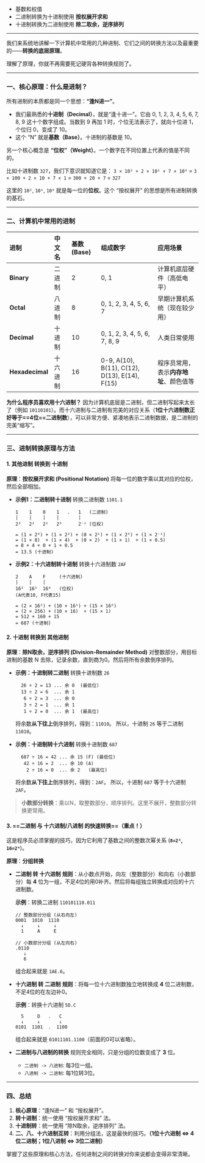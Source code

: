 - 基数和权值
- 二进制转换为十进制使用 **按权展开求和**
- 十进制转换为二进制使用 **除二取余，逆序排列**
---
我们来系统地讲解一下计算机中常用的几种进制、它们之间的转换方法以及最重要的——**转换的底层原理**。

理解了原理，你就不再需要死记硬背各种转换规则了。

---

### 一、核心原理：什么是进制？

所有进制的本质都是同一个思想：**“逢N进一”**。

*   我们最熟悉的**十进制（Decimal）**，就是“逢十进一”。它由 0, 1, 2, 3, 4, 5, 6, 7, 8, 9 这十个数字组成。当数到 9 再加 1 时，个位无法表示了，就向十位进 1，个位归 0，变成了 10。
*   这个 “N” 就是**基数（Base）**。十进制的基数是 10。

另一个核心概念是 **“位权”（Weight）**。一个数字在不同位置上代表的值是不同的。

比如十进制数 `327`，我们下意识就知道它是：
`3 × 10² + 2 × 10¹ + 7 × 10⁰`
= `3 × 100 + 2 × 10 + 7 × 1`
= `300 + 20 + 7`
= `327`

这里的 `10²`, `10¹`, `10⁰` 就是每一位的**位权**。这个 “按权展开” 的思想是所有进制转换的基石。

---

### 二、计算机中常用的进制

| 进制              | 中文名  | 基数 (Base) | 组成数字                                          | 应用场景                  |
| :-------------- | :--- | :-------- | :-------------------------------------------- | :-------------------- |
| **Binary**      | 二进制  | 2         | 0, 1                                          | 计算机底层硬件（高低电平）         |
| **Octal**       | 八进制  | 8         | 0, 1, 2, 3, 4, 5, 6, 7                        | 早期计算机系统（现在较少用）        |
| **Decimal**     | 十进制  | 10        | 0, 1, 2, 3, 4, 5, 6, 7, 8, 9                  | 人类日常使用                |
| **Hexadecimal** | 十六进制 | 16        | 0-9, A(10), B(11), C(12), D(13), E(14), F(15) | 程序员常用，表示**内存地址**、颜色值等 |

**为什么程序员喜欢用十六进制？**
因为计算机底层是二进制，但二进制写起来太长了（例如 `10110101`）。而十六进制与二进制有完美的对应关系（**1位十六进制数正好等于==4位==二进制数**），可以非常方便、紧凑地表示二进制数据，是二进制的完美“缩写”。

---

### 三、进制转换原理与方法

#### 1. 其他进制 转换到 十进制

**原理**：**按权展开求和 (Positional Notation)**
将每一位的数字乘以其对应的位权，然后全部相加。<!--更符合十进制的加法规则-->

*   **示例1：二进制转十进制**
    转换二进制数 `1101.1`
    ```
    1    1    0    1   .   1   (二进制)
    |    |    |    |       |
    2³   2²   2¹   2⁰      2⁻¹ (位权)

    = (1 × 2³) + (1 × 2²) + (0 × 2¹) + (1 × 2⁰) + (1 × 2⁻¹)
    = (1 × 8)  + (1 × 4)  + (0 × 2)  + (1 × 1)  + (1 × 0.5)
    = 8 + 4 + 0 + 1 + 0.5
    = 13.5 (十进制)
    ```

*   **示例2：十六进制转十进制**
    转换十六进制数 `2AF`
    ```
    2    A    F     (十六进制)
    |    |    |
    16²  16¹  16⁰   (位权)
    (A代表10, F代表15)

    = (2 × 16²) + (10 × 16¹) + (15 × 16⁰)
    = (2 × 256) + (10 × 16)  + (15 × 1)
    = 512 + 160 + 15
    = 687 (十进制)
    ```

#### 2. 十进制 转换到 其他进制<!--刚好是按权展开的逆向，结合十进制的加法规则-->

**原理**：**除N取余，逆序排列 (Division-Remainder Method)**
对整数部分，用目标进制的基数 N 去除，记录余数，直到商为0。然后将所有余数倒序排列。

*   **示例：十进制转二进制**
    转换十进制数 `26`
    ```
      26 ÷ 2 = 13 ... 余 0  (最低位)
      13 ÷ 2 = 6  ... 余 1
       6 ÷ 2 = 3  ... 余 0
       3 ÷ 2 = 1  ... 余 1
       1 ÷ 2 = 0  ... 余 1  (最高位)
    ```
    将余数**从下往上**倒序排列，得到：`11010`。
    所以，十进制 `26` 等于二进制 `11010`。

*   **示例：十进制转十六进制**
    转换十进制数 `687`
    ```
      687 ÷ 16 = 42 ... 余 15 (F) (最低位)
       42 ÷ 16 = 2  ... 余 10 (A)
        2 ÷ 16 = 0  ... 余 2   (最高位)
    ```
    将余数**从下往上**倒序排列，得到：`2AF`。
    所以，十进制 `687` 等于十六进制 `2AF`。

> **小数部分转换**：乘以N，取整数部分，顺序排列。这里不展开，整数部分转换更常用。

#### 3. ==二进制 与 十六进制/八进制 的快速转换==（重点！）

这是程序员必须掌握的技巧，因为它利用了基数之间的整数次幂关系 (**`8=2³`, `16=2⁴`**)。

**原理**：**分组转换**

*   **二进制 转 十六进制**
    **规则**：从小数点开始，向左（整数部分）和向右（小数部分）每 **4** 位为一组，不足4位的用0补齐。然后将每组独立转换成对应的十六进制数。

    **示例**：转换二进制 `110101110.011`
    ```
    // 整数部分分组 (从右向左)
    0001  1010  1110
      ↓     ↓     ↓
      1     A     E

    // 小数部分分组 (从左向右)
    .0110
       ↓
       6
    ```
    组合起来就是 `1AE.6`。

*   **十六进制 转 二进制**
    **规则**：将每一位十六进制数独立地转换成 **4** 位二进制数，不足4位的在左边补0。

    **示例**：转换十六进制 `5D.C`
    ```
      5     D   .   C
      ↓     ↓       ↓
    0101  1101  .  1100
    ```
    组合起来就是 `01011101.1100`（前面的0可以省略）。

*   **二进制与八进制的转换**
    规则完全相同，只是分组的位数变成了 **3** 位。
    *   `二进制 -> 八进制`: 每3位一组。
    *   `八进制 -> 二进制`: 每1位转3位。

---

### 四、总结

1.  **核心原理**：“逢N进一” 和 “按权展开”。
2.  **转十进制**：统一使用 “按权展开求和” 法。
3.  **十进制转**：统一使用 “除N取余，逆序排列” 法。
4.  **二、八、十六进制互转**：利用分组法，这是最快的技巧。**（1位十六进制 <=> 4位二进制；1位八进制 <=> 3位二进制）**

掌握了这些原理和核心方法，任何进制之间的转换对你来说都会变得非常清晰。